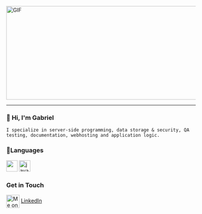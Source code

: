<img align="auto" alt="GIF" src="https://media.giphy.com/media/iIqmM5tTjmpOB9mpbn/giphy.gif"
width="1000" height="250"/>
___

### 👋 Hi, I'm Gabriel

    I specialize in server-side programming, data storage & security, QA testing, documentation, webhosting and application logic.

### 🔌Languages

<p>

<img src="https://cdn.jsdelivr.net/gh/devicons/devicon/icons/java/java-original.svg" width="30" height="30"/>
 <img src="https://cdn.jsdelivr.net/gh/devicons/devicon/icons/javascript/javascript-plain.svg" alt="javascript" width="30" height="30"/>
</p>
                                                  
### Get in Touch
<img align="center" src="https://cdn.jsdelivr.net/gh/devicons/devicon/icons/linkedin/linkedin-original.svg" alt="Me on LinkedIn" height="auto" width="35"/> [LinkedIn](https://www.linkedin.com/in/ajayi-gabriel)
